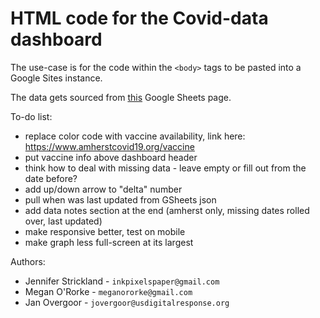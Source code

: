 
# HTML code for the Covid-data dashboard

The use-case is for the code within the `<body>` tags to be pasted into a Google Sites instance.

The data gets sourced from [this](https://docs.google.com/spreadsheets/d/16YiakYsj_PkZjN6PSnY-6xhUDBjEH4hWkcQQPIcxV3w) Google Sheets page.


To-do list:

* replace color code with vaccine availability, link here: https://www.amherstcovid19.org/vaccine
* put vaccine info above dashboard header
* think how to deal with missing data - leave empty or fill out from the date before?
* add up/down arrow to "delta" number
* pull when was last updated from GSheets json
* add data notes section at the end (amherst only, missing dates rolled over, last updated)
* make responsive better, test on mobile
* make graph less full-screen at its largest

Authors:

* Jennifer Strickland - `inkpixelspaper@gmail.com`
* Megan O'Rorke - `meganororke@gmail.com`
* Jan Overgoor - `jovergoor@usdigitalresponse.org`
